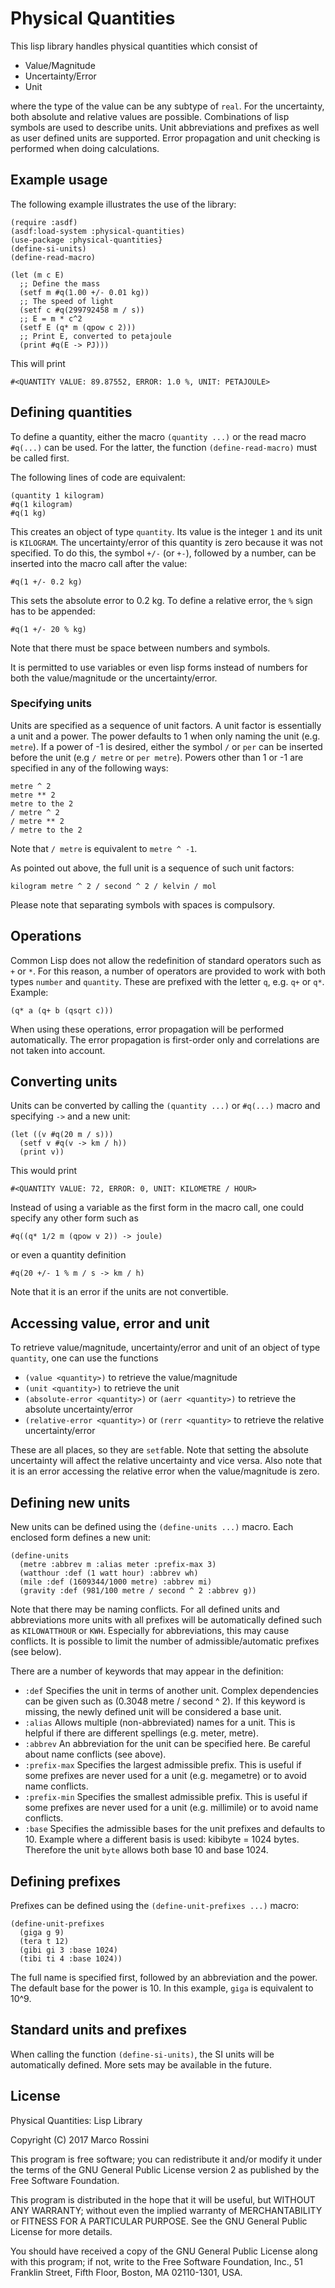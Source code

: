 # Physical Quantities

This lisp library handles physical quantities which consist of

 * Value/Magnitude
 * Uncertainty/Error
 * Unit

where the type of the value can be any subtype of `real`. For the uncertainty, both absolute and relative values are possible. Combinations of lisp symbols are used to describe units. Unit abbreviations and prefixes as well as user defined units are supported. Error propagation and unit checking is performed when doing calculations.

## Example usage
The following example illustrates the use of the library:
```
(require :asdf)
(asdf:load-system :physical-quantities)
(use-package :physical-quantities}
(define-si-units)
(define-read-macro)

(let (m c E)
  ;; Define the mass
  (setf m #q(1.00 +/- 0.01 kg))
  ;; The speed of light
  (setf c #q(299792458 m / s))
  ;; E = m * c^2
  (setf E (q* m (qpow c 2)))
  ;; Print E, converted to petajoule
  (print #q(E -> PJ)))
```
This will print
```
#<QUANTITY VALUE: 89.87552, ERROR: 1.0 %, UNIT: PETAJOULE>
```
## Defining quantities
To define a quantity, either the macro `(quantity ...)` or the read macro `#q(...)` can be used. For the latter, the function `(define-read-macro)` must be called first.

The following lines of code are equivalent:
```
(quantity 1 kilogram)
#q(1 kilogram)
#q(1 kg)
```
This creates an object of type `quantity`. Its value is the integer `1` and its unit is `KILOGRAM`. The uncertainty/error of this quantity is zero because it was not specified. To do this, the symbol `+/-` (or `+-`), followed by a number, can be inserted into the macro call after the value:
```
#q(1 +/- 0.2 kg)
```
This sets the absolute error to 0.2 kg. To define a relative error, the `%` sign has to be appended:
```
#q(1 +/- 20 % kg)
```
Note that there must be space between numbers and symbols.

It is permitted to use variables or even lisp forms instead of numbers for both the value/magnitude or the uncertainty/error.

### Specifying units
Units are specified as a sequence of unit factors. A unit factor is essentially a unit and a power. The power defaults to 1 when only naming the unit (e.g. `metre`). If a power of -1 is desired, either the symbol `/` or `per` can be inserted before the unit (e.g `/ metre` or `per metre`). Powers other than 1 or -1 are specified in any of the following ways:
```
metre ^ 2
metre ** 2
metre to the 2
/ metre ^ 2
/ metre ** 2
/ metre to the 2
```
Note that `/ metre` is equivalent to `metre ^ -1`.

As pointed out above, the full unit is a sequence of such unit factors:
```
kilogram metre ^ 2 / second ^ 2 / kelvin / mol
```
Please note that separating symbols with spaces is compulsory.

## Operations
Common Lisp does not allow the redefinition of standard operators such as `+` or `*`. For this reason, a number of operators are provided to work with both types `number` and `quantity`. These are prefixed with the letter `q`, e.g. `q+` or `q*`. Example:
```
(q* a (q+ b (qsqrt c)))
```

When using these operations, error propagation will be performed automatically.  The error propagation is first-order only and correlations are not taken into account.

## Converting units
Units can be converted by calling the `(quantity ...)` or `#q(...)` macro and specifying `->` and a new unit:
```
(let ((v #q(20 m / s)))
  (setf v #q(v -> km / h))
  (print v))
```
This would print
```
#<QUANTITY VALUE: 72, ERROR: 0, UNIT: KILOMETRE / HOUR>
```
Instead of using a variable as the first form in the macro call, one could specify any other form such as
```
#q((q* 1/2 m (qpow v 2)) -> joule)
```
or even a quantity definition
```
#q(20 +/- 1 % m / s -> km / h)
```
Note that it is an error if the units are not convertible.

## Accessing value, error and unit
To retrieve value/magnitude, uncertainty/error and unit of an object of type `quantity`, one can use the functions

* `(value <quantity>)` to retrieve the value/magnitude
* `(unit <quantity>)` to retrieve the unit
* `(absolute-error <quantity>)` or `(aerr <quantity>)` to retrieve the absolute uncertainty/error
* `(relative-error <quantity>)` or `(rerr <quantity>` to retrieve the relative uncertainty/error

These are all places, so they are `setf`able. Note that setting the absolute uncertainty will affect the relative uncertainty and vice versa. Also note that it is an error accessing the relative error when the value/magnitude is zero.

## Defining new units
New units can be defined using the `(define-units ...)` macro. Each enclosed form defines a new unit:
```
(define-units
  (metre :abbrev m :alias meter :prefix-max 3)
  (watthour :def (1 watt hour) :abbrev wh)
  (mile :def (1609344/1000 metre) :abbrev mi)
  (gravity :def (981/100 metre / second ^ 2 :abbrev g))
```
Note that there may be naming conflicts. For all defined units and abbreviations more units with all prefixes will be automatically defined such as `KILOWATTHOUR` or `KWH`. Especially for abbreviations, this may cause conflicts. It is possible to limit the number of admissible/automatic prefixes (see below).

There are a number of keywords that may appear in the definition:

* `:def` Specifies the unit in terms of another unit. Complex dependencies can be given such as (0.3048 metre / second ^ 2). If this keyword is missing, the newly defined unit will be considered a base unit.
* `:alias` Allows multiple (non-abbreviated) names for a unit. This is helpful if there are different spellings (e.g. meter, metre).
* `:abbrev` An abbreviation for the unit can be specified here. Be careful about name conflicts (see above).
* `:prefix-max` Specifies the largest admissible prefix. This is useful if some prefixes are never used for a unit (e.g. megametre) or to avoid name conflicts.
* `:prefix-min` Specifies the smallest admissible prefix. This is useful if some prefixes are never used for a unit (e.g. millimile) or to avoid name conflicts.
* `:base` Specifies the admissible bases for the unit prefixes and defaults to 10. Example where a different basis is used: kibibyte = 1024 bytes. Therefore the unit `byte` allows both base 10 and base 1024.

## Defining prefixes
Prefixes can be defined using the `(define-unit-prefixes ...)` macro:
```
(define-unit-prefixes
  (giga g 9)
  (tera t 12)
  (gibi gi 3 :base 1024)
  (tibi ti 4 :base 1024))
```
The full name is specified first, followed by an abbreviation and the power. The default base for the power is 10. In this example, `giga` is equivalent to 10^9.

## Standard units and prefixes
When calling the function `(define-si-units)`, the SI units will be automatically defined. More sets may be available in the future.

## License

Physical Quantities: Lisp Library

Copyright (C) 2017 Marco Rossini

This program is free software; you can redistribute it and/or modify it under the terms of the GNU General Public License version 2 as published by the Free Software Foundation.

This program is distributed in the hope that it will be useful, but WITHOUT ANY WARRANTY; without even the implied warranty of MERCHANTABILITY or FITNESS FOR A PARTICULAR PURPOSE. See the GNU General Public License for more details.

You should have received a copy of the GNU General Public License along with this program; if not, write to the Free Software Foundation, Inc., 51 Franklin Street, Fifth Floor, Boston, MA 02110-1301, USA.
